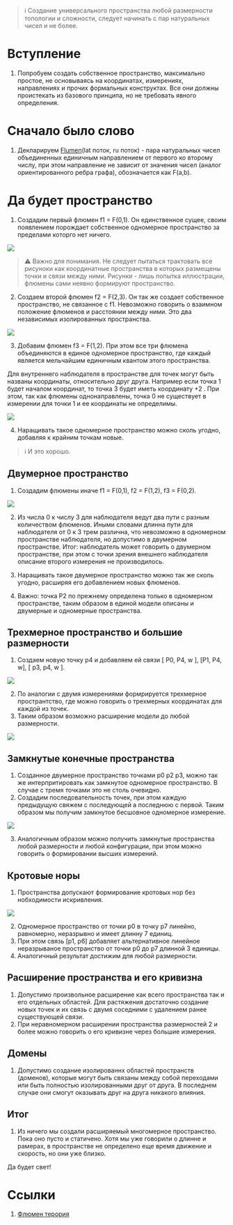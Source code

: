 > :information_source: Cоздание универсального пространства любой размерности 
топологии и сложности, следует начинать с пар натуральных чисел и не более.



# Вступление

1. Попробуем создать собственное пространство, максимально простое, не основываясь 
на координатах, измерениях, направлениях и прочих формальных конструктах. Все они 
должны проистекать из базового принципа, но не требовать явного определения.



# Сначало было слово

1. Декларируем [Flumen](./flumen.md)(lat поток, ru поток) - пара натуральных чисел объединенных 
единичным направлением от первого ко второму числу, при этом направление не зависит 
от значения чисел (аналог ориентированного ребра графа), обозначается как F(a,b).



# Да будет пространство

1. Создадим первый флюмен f1 = F(0,1). Он единственное сущее, своим появлением 
порождает собственное одномерное пространство за пределами которго нет ничего.

![](../images/f1.svg)

> :warning: Важно для понимания. Не следует пытаться трактовать все рисуноки 
как координатные пространства в которых размещены точки и связи между ними. 
Рисунки - лишь попытка иллюстрации, флюмены сами неявно формируют пространство.

2. Создаем второй флюмен f2 = F(2,3). Он так же создает собственное пространство, 
не связанное с f1. Невозможно говорить о взаимном положение флюменов и расстоянии 
между ними. Это два независимых изолированных пространства.

![](../images/f1f2.svg)

3. Добавим флюмен f3 = F(1,2). При этом все три флюмена объединяются в единое одномерное 
пространство, где каждый является мельчайшим единичным квантом этого пространства.

Для внутреннего наблюдателя в пространстве для точек могут быть названы координаты, 
относительно друг друга. Например если точка 1 будет началом координат, то точка 3 будет 
иметь координату +2 . При этом, так как флюмены однонаправлены, точка 0 не существует 
в измерении для точки 1 и ее координаты не определимы.

![](../images/f1f2f3.svg)

4. Наращивать такое одномерное пространство можно сколь угодно, добавляя к крайним точкам новые.

> :information_source: И это хорошо. 



## Двумерное пространство

1. Создадим флюмены иначе f1 = F(0,1), f2 = F(1,2), f3 = F(0,2).

![](../images/f1f2f3-2d.svg)

2. Из числа 0 к числу 3 для наблюдателя ведут два пути с разным количеством флюменов. 
Иными словами длинна пути для наблюдателя от 0 к 3 трем различна, что невозможно в одномерном 
пространстве наблюдателя, но допустимо в двумерном пространстве. Итог: наблюдатель может говорить 
о двумерном пространстве, при этом с точки зрения внешнего наблюдателя описание второго измерения
не производилось.
5. Наращивать такое двумерное пространство можно так же сколь угодно, расширяя 
его добавлением новых флюменов. 



3. Важно: точка P2 по прежнему определена только в одномерном пространстве, таким образом в единой модели описаны и двумерные и одномерные пространства.



## Трехмерное пространство и большие размерности

1. Создаем новую точку p4 и добавляем ей связи [ P0, P4, w ], [P1, P4, w], [ p3, p4, w ].

![](./space/p4.svg)

2. По аналогии с двумя измерениями формрируется трехмерное пространтство, где можно говорить о трехмерных координатах для каждой из точек.
3. Таким образом возможно расширение модели до любой размерности.

![](./space/p5.svg)




## Замкнутые конечные пространства

1. Cозданное двумерное пространство точками p0 p2 p3, можно так же интерпритировать как замкнутое одномерное пространство. В случае с тремя точками это не столь очевидно. 
2. Создадим последовательность точек, при этом каждую предыдущую свяжем с последующей а последнюю с первой. Таким образом мы получим замкнутое бесшовное одномерное измерение.

![](./space/2dloop.svg)

3. Аналогичным образом можно получить замкнутые пространства любой размерности и любой конфигурации, при этом можно говорить о формировании высших измерений.



## Кротовые норы

1. Пространства допускают формирование кротовых нор без нобходимости искривления.

![](./space/wormhole.svg)

2. Одномерное пространство от точки p0 в точку p7 линейно, равномерно, неразрывно и имеет длинну 7 единиц.
3. При этом связь [p1, p6] добавляет альтернативное линейное неразрываное пространство от точки p0 до p7 длинной 3 единицы.
4. Аналогичный результат достижим для любой размерности.



## Расширение пространства и его кривизна

1. Допустимо произвольное расширение как всего пространства так и его отдельных областей.
Для растяжения достаточно создание новых точек и их связь с двумя соседними с удалением ранее существующей связи.
0. При неравномерном расширении пространства размерностей 2 и более можно говорить о его кривизне через большие измерения.



## Домены

1. Допустимо создание изолированнх областей пространств (доменов), которые могут быть связаны между собой переходами или быть полностью изолированными друг от друга.
В последнем случае они смогут оказывать друг на друга никакого влияния.



## Итог

1. Из ничего мы создали расширяемый многомерное пространство. Пока оно пусто и статичено. 
Хотя мы уже говорили о длинне и рамерах, в пространстве не определено еще время движение и скорость, но они уже близко. 

Да будет свет!




# Ссылки

1. [Флюмен терория](./README.md)

